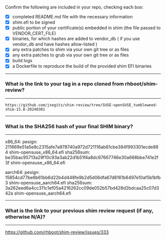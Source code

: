 Confirm the following are included in your repo, checking each box:

 - [x] completed README.md file with the necessary information
 - [x] shim.efi to be signed
 - [x] public portion of your certificate(s) embedded in shim (the file passed to VENDOR_CERT_FILE)
 - [x] binaries, for which hashes are added to vendor_db ( if you use vendor_db and have hashes allow-listed )
 - [x] any extra patches to shim via your own git tree or as files
 - [x] any extra patches to grub via your own git tree or as files
 - [x] build logs
 - [x] a Dockerfile to reproduce the build of the provided shim EFI binaries

*******************************************************************************
### What is the link to your tag in a repo cloned from rhboot/shim-review?
*******************************************************************************
`https://github.com/jsegitz/shim-review/tree/SUSE-openSUSE_tumbleweed-shim-15.8-20240301`

*******************************************************************************
### What is the SHA256 hash of your final SHIM binary?
*******************************************************************************
x86_64:
pesign: 211669e51a5e8c2315afe7a978740a972d721116ab81cbe384f993301ecde884 shim-opensuse_x86_64.efi
sha256sum: be35bac95713a29f10c93a3ab22d1b51f4a8dc67667746e30a668bbe741e2f3f  shim-opensuse_x86_64.efi

aarch64:
pesign: 15854cd77be6b61bb6d22b4d448fe9b2d5d06dfa67d8161b6497e10af5b1bfb3 shim-opensuse_aarch64.efi
sha256sum: 3a262eed6a4cc311c1ef05a4216262cc09de052b57bd428d2bdcaa25c07d342a  shim-opensuse_aarch64.efi

*******************************************************************************
### What is the link to your previous shim review request (if any, otherwise N/A)?
*******************************************************************************
https://github.com/rhboot/shim-review/issues/333
